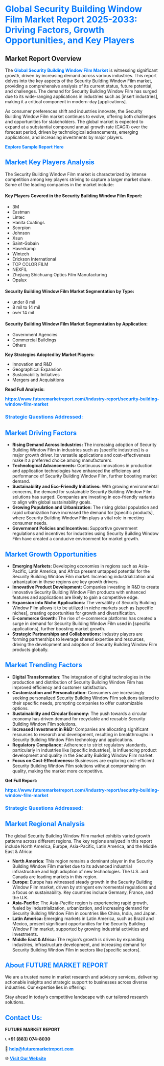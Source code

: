 <h1 style="color: #007BFF;">Global Security Building Window Film Market Report 2025-2033: Driving Factors, Growth Opportunities, and Key Players</h1>

<section id="overview">
<h2>Market Report Overview</h2>
<p>The <a href="https://www.futuremarketreport.com//industry-report/security-building-window-film-market" style="color: #007BFF; text-decoration: none;"><strong>Global Security Building Window Film Market</strong></a> is witnessing significant growth, driven by increasing demand across various industries. This report delves into the key aspects of the Security Building Window Film market, providing a comprehensive analysis of its current status, future potential, and challenges. The demand for Security Building Window Film has surged due to its wide-ranging applications in industries such as [insert industries], making it a critical component in modern-day [applications].</p>
<p>As consumer preferences shift and industries innovate, the Security Building Window Film market continues to evolve, offering both challenges and opportunities for stakeholders. The global market is expected to expand at a substantial compound annual growth rate (CAGR) over the forecast period, driven by technological advancements, emerging applications, and increasing investments by major players.</p>
</section>

<section id="overview">
<p><a href="https://www.futuremarketreport.com//request-sample/reportId=60953" style="color: #007BFF; text-decoration: none;"><strong>Explore Sample Report Here</strong></a></p>
</section>

<section id="key-players">
<h2 style="color: #007BFF;">Market Key Players Analysis</h2>
<p>The Security Building Window Film market is characterized by intense competition among key players striving to capture a larger market share. Some of the leading companies in the market include:</p>
<h4>Key Players Covered in the Security Building Window Film Report:</h4>
<ul><li>3M</li><li>Eastman</li><li>Lintec</li><li>Hanita Coatings</li><li>Scorpion</li><li>Johnson</li><li>Xsun</li><li>Saint-Gobain</li><li>Haverkamp</li><li>Wintech</li><li>Erickson International</li><li>TOP COLOR FILM</li><li>NEXFIL</li><li>Zhejiang Shichuang Optics Film Manufacturing</li><li>Opalux</li></ul>
<h4>Security Building Window Film Market Segmentation by Type:</h4>
<ul><li>under 8 mil</li><li>8 mil to 14 mil</li><li>over 14 mil</li></ul>

<h4>Security Building Window Film Market Segmentation by Application:</h4>
<ul><li>Government Agencies</li><li>Commercial Buildings</li><li>Others</li></ul>
<p><strong>Key Strategies Adopted by Market Players:</strong></p>
<ul>
<li>Innovation and R&D</li>
<li>Geographical Expansion</li>
<li>Sustainability Initiatives</li>
<li>Mergers and Acquisitions</li>
</ul>
</section>

<section>
<p><strong>Read Full Analysis: </strong></p><a href="https://www.futuremarketreport.com//industry-report/security-building-window-film-market" style="color: #007BFF; text-decoration: none;"><strong>https://www.futuremarketreport.com//industry-report/security-building-window-film-market</strong></a>
<h3 style="color: #007BFF;">Strategic Questions Addressed:</h3>
</section>

<section id="driving-factors">
<h2 style="color: #007BFF;">Market Driving Factors</h2>
<ul>
<li><strong>Rising Demand Across Industries:</strong> The increasing adoption of Security Building Window Film in industries such as [specific industries] is a major growth driver. Its versatile applications and cost-effectiveness make it a preferred choice among manufacturers.</li>
<li><strong>Technological Advancements:</strong> Continuous innovations in production and application technologies have enhanced the efficiency and performance of Security Building Window Film, further boosting market demand.</li>
<li><strong>Sustainability and Eco-Friendly Initiatives:</strong> With growing environmental concerns, the demand for sustainable Security Building Window Film solutions has surged. Companies are investing in eco-friendly variants to align with global sustainability goals.</li>
<li><strong>Growing Population and Urbanization:</strong> The rising global population and rapid urbanization have increased the demand for [specific products], where Security Building Window Film plays a vital role in meeting consumer needs.</li>
<li><strong>Government Policies and Incentives:</strong> Supportive government regulations and incentives for industries using Security Building Window Film have created a conducive environment for market growth.</li>
</ul>
</section>

<section id="growth-opportunities">
<h2 style="color: #007BFF;">Market Growth Opportunities</h2>
<ul>
<li><strong>Emerging Markets:</strong> Developing economies in regions such as Asia-Pacific, Latin America, and Africa present untapped potential for the Security Building Window Film market. Increasing industrialization and urbanization in these regions are key growth drivers.</li>
<li><strong>Innovative Product Development:</strong> Companies investing in R&D to create innovative Security Building Window Film products with enhanced features and applications are likely to gain a competitive edge.</li>
<li><strong>Expansion into Niche Applications:</strong> The versatility of Security Building Window Film allows it to be utilized in niche markets such as [specific niches], creating opportunities for growth and diversification.</li>
<li><strong>E-commerce Growth:</strong> The rise of e-commerce platforms has created a surge in demand for Security Building Window Film used in [specific applications], further boosting market growth.</li>
<li><strong>Strategic Partnerships and Collaborations:</strong> Industry players are forming partnerships to leverage shared expertise and resources, driving the development and adoption of Security Building Window Film products globally.</li>
</ul>
</section>

<section id="trending-factors">
<h2 style="color: #007BFF;">Market Trending Factors</h2>
<ul>
<li><strong>Digital Transformation:</strong> The integration of digital technologies in the production and distribution of Security Building Window Film has improved efficiency and customer satisfaction.</li>
<li><strong>Customization and Personalization:</strong> Consumers are increasingly seeking personalized Security Building Window Film solutions tailored to their specific needs, prompting companies to offer customizable options.</li>
<li><strong>Sustainability and Circular Economy:</strong> The push towards a circular economy has driven demand for recyclable and reusable Security Building Window Film solutions.</li>
<li><strong>Increased Investment in R&D:</strong> Companies are allocating significant resources to research and development, resulting in breakthroughs in Security Building Window Film technology and applications.</li>
<li><strong>Regulatory Compliance:</strong> Adherence to strict regulatory standards, particularly in industries like [specific industries], is influencing product development and quality in the Security Building Window Film market.</li>
<li><strong>Focus on Cost-Effectiveness:</strong> Businesses are exploring cost-efficient Security Building Window Film solutions without compromising on quality, making the market more competitive.</li>
</ul>
</section>

<section>
<p><strong>Get Full Report: </strong></p><a href="https://www.futuremarketreport.com//industry-report/security-building-window-film-market" style="color: #007BFF; text-decoration: none;"><strong>https://www.futuremarketreport.com//industry-report/security-building-window-film-market</strong></a>
<h3 style="color: #007BFF;">Strategic Questions Addressed:</h3>
</section>


<section id="regional-analysis">
<h2 style="color: #007BFF;">Market Regional Analysis</h2>
<p>The global Security Building Window Film market exhibits varied growth patterns across different regions. The key regions analyzed in this report include North America, Europe, Asia-Pacific, Latin America, and the Middle East & Africa:</p>
<ul>
<li><strong>North America:</strong> This region remains a dominant player in the Security Building Window Film market due to its advanced industrial infrastructure and high adoption of new technologies. The U.S. and Canada are leading markets in this region.</li>
<li><strong>Europe:</strong> Europe has witnessed steady growth in the Security Building Window Film market, driven by stringent environmental regulations and a focus on sustainability. Key countries include Germany, France, and the U.K.</li>
<li><strong>Asia-Pacific:</strong> The Asia-Pacific region is experiencing rapid growth, fueled by industrialization, urbanization, and increasing demand for Security Building Window Film in countries like China, India, and Japan.</li>
<li><strong>Latin America:</strong> Emerging markets in Latin America, such as Brazil and Mexico, present significant opportunities for the Security Building Window Film market, supported by growing industrial activities and investments.</li>
<li><strong>Middle East & Africa:</strong> The region’s growth is driven by expanding industries, infrastructure development, and increasing demand for Security Building Window Film in sectors like [specific sectors].</li>
</ul>
</section>

<footer>
<h2 style="color: #007BFF;">About FUTURE MARKET REPORT</h2>
<p>We are a trusted name in market research and advisory services, delivering actionable insights and strategic support to businesses across diverse industries. Our expertise lies in offering:</p>

<p>Stay ahead in today’s competitive landscape with our tailored research solutions.</p>

<h2 style="color: #007BFF;">Contact Us:</h2>
<p><strong>FUTURE MARKET REPORT</strong></p>
<p>📞 <strong>+91 (883) 074-8030</strong></p>
<p>📧 <strong><a href="mailto:help@futuremarketreport.com" style="color: #007BFF;">help@futuremarketreport.com</a></strong></p>
<p>🌐 <strong><a href="https://www.futuremarketreport.com/" style="color: #007BFF;">Visit Our Website</a></strong></p>
</footer>